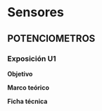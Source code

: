 # Sensores
## POTENCIOMETROS
### Exposición U1 


**Objetivo**

**Marco teórico**

**Ficha técnica**
